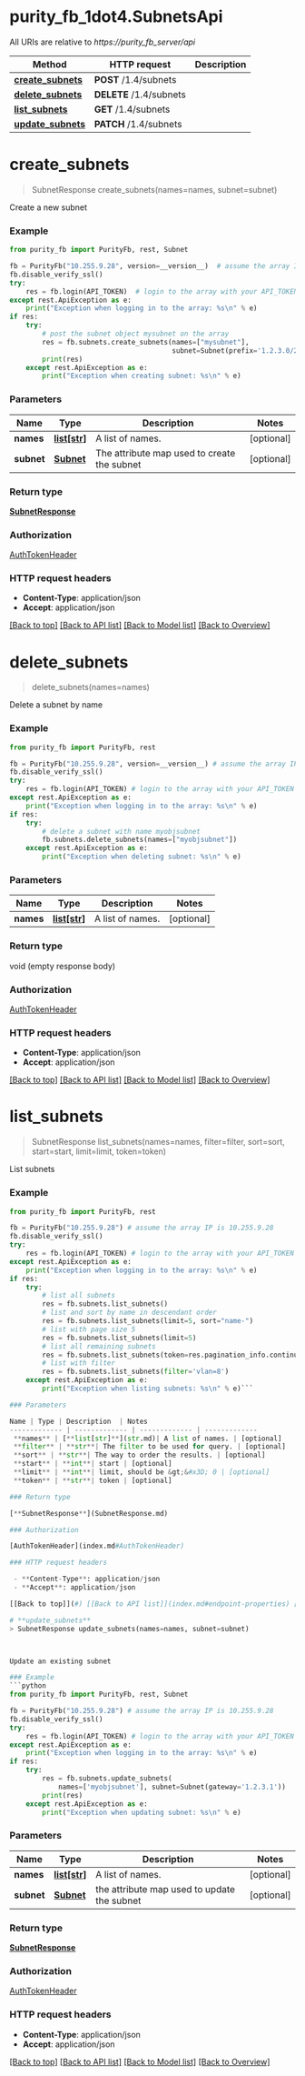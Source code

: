 # purity_fb_1dot4.SubnetsApi

All URIs are relative to *https://purity_fb_server/api*

Method | HTTP request | Description
------------- | ------------- | -------------
[**create_subnets**](SubnetsApi.md#create_subnets) | **POST** /1.4/subnets | 
[**delete_subnets**](SubnetsApi.md#delete_subnets) | **DELETE** /1.4/subnets | 
[**list_subnets**](SubnetsApi.md#list_subnets) | **GET** /1.4/subnets | 
[**update_subnets**](SubnetsApi.md#update_subnets) | **PATCH** /1.4/subnets | 


# **create_subnets**
> SubnetResponse create_subnets(names=names, subnet=subnet)



Create a new subnet

### Example 
```python
from purity_fb import PurityFb, rest, Subnet

fb = PurityFb("10.255.9.28", version=__version__)  # assume the array IP is 10.255.9.28
fb.disable_verify_ssl()
try:
    res = fb.login(API_TOKEN)  # login to the array with your API_TOKEN
except rest.ApiException as e:
    print("Exception when logging in to the array: %s\n" % e)
if res:
    try:
        # post the subnet object mysubnet on the array
        res = fb.subnets.create_subnets(names=["mysubnet"],
                                        subnet=Subnet(prefix='1.2.3.0/24'))
        print(res)
    except rest.ApiException as e:
        print("Exception when creating subnet: %s\n" % e)
```

### Parameters

Name | Type | Description  | Notes
------------- | ------------- | ------------- | -------------
 **names** | [**list[str]**](str.md)| A list of names. | [optional] 
 **subnet** | [**Subnet**](Subnet.md)| The attribute map used to create the subnet | [optional] 

### Return type

[**SubnetResponse**](SubnetResponse.md)

### Authorization

[AuthTokenHeader](index.md#AuthTokenHeader)

### HTTP request headers

 - **Content-Type**: application/json
 - **Accept**: application/json

[[Back to top]](#) [[Back to API list]](index.md#endpoint-properties) [[Back to Model list]](index.md#documentation-for-models) [[Back to Overview]](index.md)

# **delete_subnets**
> delete_subnets(names=names)



Delete a subnet by name

### Example 
```python
from purity_fb import PurityFb, rest

fb = PurityFb("10.255.9.28", version=__version__) # assume the array IP is 10.255.9.28
fb.disable_verify_ssl()
try:
    res = fb.login(API_TOKEN) # login to the array with your API_TOKEN
except rest.ApiException as e:
    print("Exception when logging in to the array: %s\n" % e)
if res:
    try:
        # delete a subnet with name myobjsubnet
        fb.subnets.delete_subnets(names=["myobjsubnet"])
    except rest.ApiException as e:
        print("Exception when deleting subnet: %s\n" % e)
```

### Parameters

Name | Type | Description  | Notes
------------- | ------------- | ------------- | -------------
 **names** | [**list[str]**](str.md)| A list of names. | [optional] 

### Return type

void (empty response body)

### Authorization

[AuthTokenHeader](index.md#AuthTokenHeader)

### HTTP request headers

 - **Content-Type**: application/json
 - **Accept**: application/json

[[Back to top]](#) [[Back to API list]](index.md#endpoint-properties) [[Back to Model list]](index.md#documentation-for-models) [[Back to Overview]](index.md)

# **list_subnets**
> SubnetResponse list_subnets(names=names, filter=filter, sort=sort, start=start, limit=limit, token=token)



List subnets

### Example 
```python
from purity_fb import PurityFb, rest

fb = PurityFb("10.255.9.28") # assume the array IP is 10.255.9.28
fb.disable_verify_ssl()
try:
    res = fb.login(API_TOKEN) # login to the array with your API_TOKEN
except rest.ApiException as e:
    print("Exception when logging in to the array: %s\n" % e)
if res:
    try:
        # list all subnets
        res = fb.subnets.list_subnets()
        # list and sort by name in descendant order
        res = fb.subnets.list_subnets(limit=5, sort="name-")
        # list with page size 5
        res = fb.subnets.list_subnets(limit=5)
        # list all remaining subnets
        res = fb.subnets.list_subnets(token=res.pagination_info.continuation_token)
        # list with filter
        res = fb.subnets.list_subnets(filter='vlan=8')
    except rest.ApiException as e:
        print("Exception when listing subnets: %s\n" % e)```

### Parameters

Name | Type | Description  | Notes
------------- | ------------- | ------------- | -------------
 **names** | [**list[str]**](str.md)| A list of names. | [optional] 
 **filter** | **str**| The filter to be used for query. | [optional] 
 **sort** | **str**| The way to order the results. | [optional] 
 **start** | **int**| start | [optional] 
 **limit** | **int**| limit, should be &gt;&#x3D; 0 | [optional] 
 **token** | **str**| token | [optional] 

### Return type

[**SubnetResponse**](SubnetResponse.md)

### Authorization

[AuthTokenHeader](index.md#AuthTokenHeader)

### HTTP request headers

 - **Content-Type**: application/json
 - **Accept**: application/json

[[Back to top]](#) [[Back to API list]](index.md#endpoint-properties) [[Back to Model list]](index.md#documentation-for-models) [[Back to Overview]](index.md)

# **update_subnets**
> SubnetResponse update_subnets(names=names, subnet=subnet)



Update an existing subnet

### Example 
```python
from purity_fb import PurityFb, rest, Subnet

fb = PurityFb("10.255.9.28") # assume the array IP is 10.255.9.28
fb.disable_verify_ssl()
try:
    res = fb.login(API_TOKEN) # login to the array with your API_TOKEN
except rest.ApiException as e:
    print("Exception when logging in to the array: %s\n" % e)
if res:
    try:
        res = fb.subnets.update_subnets(
            names=['myobjsubnet'], subnet=Subnet(gateway='1.2.3.1'))
        print(res)
    except rest.ApiException as e:
        print("Exception when updating subnet: %s\n" % e)
```

### Parameters

Name | Type | Description  | Notes
------------- | ------------- | ------------- | -------------
 **names** | [**list[str]**](str.md)| A list of names. | [optional] 
 **subnet** | [**Subnet**](Subnet.md)| the attribute map used to update the subnet | [optional] 

### Return type

[**SubnetResponse**](SubnetResponse.md)

### Authorization

[AuthTokenHeader](index.md#AuthTokenHeader)

### HTTP request headers

 - **Content-Type**: application/json
 - **Accept**: application/json

[[Back to top]](#) [[Back to API list]](index.md#endpoint-properties) [[Back to Model list]](index.md#documentation-for-models) [[Back to Overview]](index.md)

